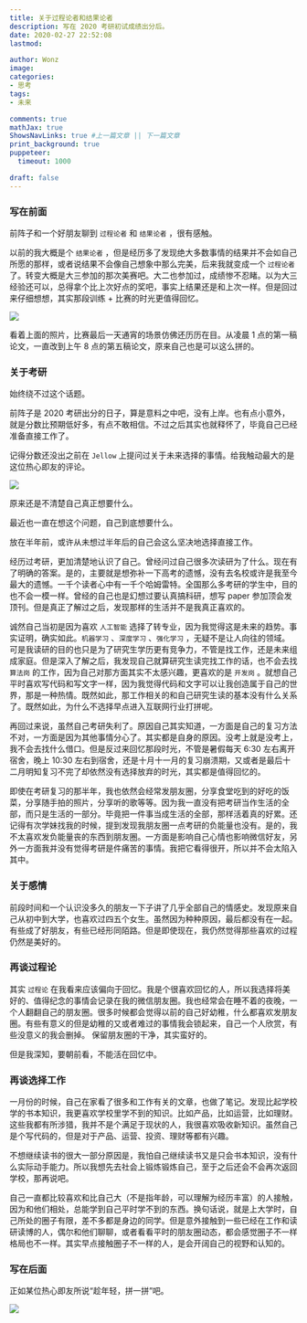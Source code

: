 ```yaml
---
title: 关于过程论者和结果论者
description: 写在 2020 考研初试成绩出分后。
date: 2020-02-27 22:52:08
lastmod:

author: Wonz
image: 
categories:
- 思考
tags:
- 未来

comments: true
mathJax: true
ShowsNavLinks: true #上一篇文章 || 下一篇文章
print_background: true
puppeteer:
  timeout: 1000

draft: false
---
```

### 写在前面

前阵子和一个好朋友聊到 `过程论者` 和 `结果论者` ，很有感触。

以前的我大概是个 `结果论者` ，但是经历多了发现绝大多数事情的结果并不会如自己所愿的那样，或者说结果不会像自己想象中那么完美，后来我就变成一个 `过程论者` 了。转变大概是大三参加的那次美赛吧。大二也参加过，成绩惨不忍睹。以为大三经验还可以，总得拿个比上次好点的奖吧，事实上结果还是和上次一样。但是回过来仔细想想，其实那段训练 + 比赛的时光更值得回忆。

![](https://raw.githubusercontent.com/Wonz5130/My-Private-ImgHost/master/img/微信图片_20200229211957.jpg)

看着上面的照片，比赛最后一天通宵的场景仿佛还历历在目。从凌晨 1 点的第一稿论文，一直改到上午 8 点的第五稿论文，原来自己也是可以这么拼的。

### 关于考研

始终绕不过这个话题。

前阵子是 2020 考研出分的日子，算是意料之中吧，没有上岸。也有点小意外，就是分数比预期低好多，有点不敢相信。不过之后其实也就释怀了，毕竟自己已经准备直接工作了。

记得分数还没出之前在 `Jellow` 上提问过关于未来选择的事情。给我触动最大的是这位热心即友的评论。

![](https://raw.githubusercontent.com/Wonz5130/My-Private-ImgHost/master/img/微信图片_20200229214617.jpg)

原来还是不清楚自己真正想要什么。

最近也一直在想这个问题，自己到底想要什么。

放在半年前，或许从未想过半年后的自己会这么坚决地选择直接工作。

经历过考研，更加清楚地认识了自己。曾经问过自己很多次读研为了什么。现在有了明确的答案。是的，主要就是想弥补一下高考的遗憾，没有去名校或许是我至今最大的遗憾。一千个读者心中有一千个哈姆雷特。全国那么多考研的学生中，目的也不会一模一样。曾经的自己也是幻想过要认真搞科研，想写 paper 参加顶会发顶刊。但是真正了解过之后，发现那样的生活并不是我真正喜欢的。

诚然自己当初是因为喜欢 `人工智能` 选择了转专业，因为我觉得这是未来的趋势。事实证明，确实如此。`机器学习` 、`深度学习` 、`强化学习` ，无疑不是让人向往的领域。可是我读研的目的也只是为了研究生学历更有竞争力，不管是找工作，还是未来组成家庭。但是深入了解之后，我发现自己就算研究生读完找工作的话，也不会去找 `算法岗` 的工作，因为自己对那方面其实不太感兴趣，更喜欢的是 `开发岗` 。就想自己平时喜欢写代码和写文字一样，因为我觉得代码和文字可以让我创造属于自己的世界，那是一种热情。既然如此，那工作相关的和自己研究生读的基本没有什么关系了。既然如此，为什么不选择早点进入互联网行业打拼呢。

再回过来说，虽然自己考研失利了。原因自己其实知道，一方面是自己的复习方法不对，一方面是因为其他事情分心了。其实都是自身的原因。没考上就是没考上，我不会去找什么借口。但是反过来回忆那段时光，不管是暑假每天 6:30 左右离开宿舍，晚上 10:30 左右到宿舍，还是十月十一月的复习崩溃期，又或者是最后十二月明知复习不完了却依然没有选择放弃的时光，其实都是值得回忆的。

即使在考研复习的那半年，我也依然会经常发朋友圈，分享食堂吃到的好吃的饭菜，分享随手拍的照片，分享听的歌等等。因为我一直没有把考研当作生活的全部，而只是生活的一部分。毕竟把一件事当成生活的全部，那样活着真的好累。还记得有次学妹找我的时候，提到发现我朋友圈一点考研的负能量也没有。是的，我不太喜欢发负能量丧的东西到朋友圈。一方面是影响自己心情也影响微信好友，另外一方面我并没有觉得考研是件痛苦的事情。我把它看得很开，所以并不会太陷入其中。

### 关于感情

前段时间和一个认识没多久的朋友一下子讲了几乎全部自己的情感史。发现原来自己从初中到大学，也喜欢过四五个女生。虽然因为种种原因，最后都没有在一起。有些成了好朋友，有些已经形同陌路。但是即使现在，我仍然觉得那些喜欢的过程仍然是美好的。

### 再谈过程论

其实 `过程论` 在我看来应该偏向于回忆。我是个很喜欢回忆的人，所以我选择将美好的、值得纪念的事情会记录在我的微信朋友圈。我也经常会在睡不着的夜晚，一个人翻翻自己的朋友圈。很多时候都会觉得以前的自己好幼稚，什么都喜欢发朋友圈。有些有意义的但是幼稚的又或者难过的事情我会锁起来，自己一个人欣赏，有些没意义的我会删掉。 保留朋友圈的干净，其实蛮好的。

但是我深知，要朝前看，不能活在回忆中。

### 再谈选择工作

一月份的时候，自己在家看了很多和工作有关的文章，也做了笔记。发现比起学校学的书本知识，我更喜欢学校里学不到的知识。比如产品，比如运营，比如理财。这些我都有所涉猎，我并不是个满足于现状的人，我很喜欢吸收新知识。虽然自己是个写代码的，但是对于产品、运营、投资、理财等都有兴趣。

不想继续读书的很大一部分原因是，我怕自己继续读书又是只会书本知识，没有什么实际动手能力。所以我想先去社会上锻炼锻炼自己，至于之后还会不会再次返回学校，那再说吧。

自己一直都比较喜欢和比自己大（不是指年龄，可以理解为经历丰富）的人接触，因为和他们相处，总能学到自己平时学不到的东西。换句话说，就是上大学时，自己所处的圈子有限，差不多都是身边的同学。但是意外接触到一些已经在工作和读研读博的人，偶尔和他们聊聊，或者看看平时的朋友圈动态，都会感觉圈子不一样格局也不一样。其实早点接触圈子不一样的人，是会开阔自己的视野和认知的。

### 写在后面

正如某位热心即友所说“趁年轻，拼一拼”吧。

![](https://raw.githubusercontent.com/Wonz5130/My-Private-ImgHost/master/img/微信图片_20200229214613.jpg)
